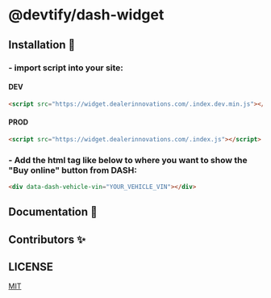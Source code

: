 # @devtify/dash-widget

## Installation 🚀

### - import script into your site:

#### DEV

```html
<script src="https://widget.dealerinnovations.com/.index.dev.min.js"></script>
```

#### PROD

```html
<script src="https://widget.dealerinnovations.com/.index.js"></script>
```

### - Add the html tag like below to where you want to show the "Buy online" button from DASH:

```html
<div data-dash-vehicle-vin="YOUR_VEHICLE_VIN"></div>
```

## Documentation 📄

## Contributors ✨

## LICENSE

[MIT](LICENSE)
